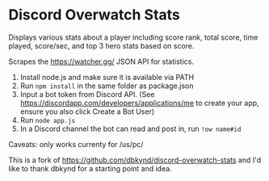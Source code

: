 # Discord Overwatch Stats
Displays various stats about a player including score rank, total score, time played, score/sec, and top 3 hero stats based on score.

Scrapes the https://watcher.gg/ JSON API for statistics.

1. Install node.js and make sure it is available via PATH
2. Run ``npm install`` in the same folder as package.json
3. Input a bot token from Discord API. (See https://discordapp.com/developers/applications/me to create your app, ensure you also click Create a Bot User)
4. Run ``node app.js``
5. In a Discord channel the bot can read and post in, run ``!ow name#id``

Caveats: only works currenty for /us/pc/

This is a fork of https://github.com/dbkynd/discord-overwatch-stats and I'd like to thank dbkynd for a starting point and idea.
